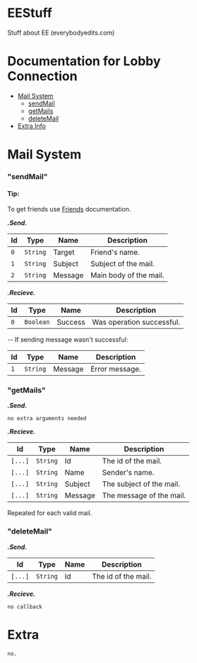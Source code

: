 # EEStuff
Stuff about EE (everybodyedits.com)

# Documentation for Lobby Connection
 - [Mail System](#mail)
   - [sendMail](#mail-send)
   - [getMails](#mail-get)
   - [deleteMail](#mail-delete)
 - [Extra Info](#extra)

# <a id="mail">Mail System</a>
### <a id="mail-send">"sendMail"</a>
#### Tip:
To get friends use [Friends](#friends) documentation.

__*.Send.*__

| Id   | Type        | Name               | Description
| ---  | ---         | ----               | -----------
| `0`  | `String`    | Target             | Friend's name.
| `1`  | `String`    | Subject            | Subject of the mail.
| `2`  | `String`    | Message            | Main body of the mail.

__*.Recieve.*__

| Id   | Type        | Name               | Description
| ---  | ---         | ----               | -----------
| `0`  | `Boolean`   | Success            | Was operation successful.

-- If sending message wasn't successful:

| Id   | Type        | Name               | Description
| ---  | ---         | ----               | -----------
| `1`  | `String`    | Message            | Error message.

### <a id="mail-get">"getMails"</a>

__*.Send.*__

```
no extra arguments needed
```

__*.Recieve.*__

| Id      | Type     | Name          | Description
| ---     | ----     | ----          | -----------
| `[...]` | `String` | Id            | The id of the mail.
| `[...]` | `String` | Name          | Sender's name.
| `[...]` | `String` | Subject       | The subject of the mail.
| `[...]` | `String` | Message       | The message of the mail.

Repeated for each valid mail.

### <a id="mail-delete">"deleteMail"</a>

__*.Send.*__

| Id      | Type     | Name          | Description
| ---     | ----     | ----          | -----------
| `[...]` | `String` | Id            | The id of the mail.

__*.Recieve.*__

```
no callback
```

# <a id="extra">Extra</a>
```
no.
```
